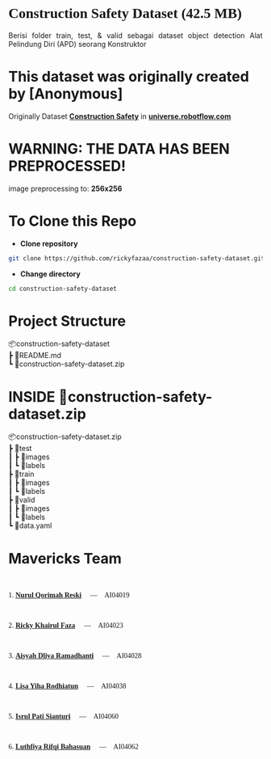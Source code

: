 # <a style="font-family:cursive">Construction Safety Dataset (42.5 MB)</a>
<p align="justify">Berisi folder train, test, & valid sebagai dataset object detection Alat Pelindung Diri (APD) seorang Konstruktor</p>


# This dataset was originally created by [Anonymous]
Originally Dataset <b>[Construction Safety](https://universe.roboflow.com/roboflow-100/construction-safety-gsnvb)</b> in <b>[universe.robotflow.com](https://universe.roboflow.com/roboflow-100/construction-safety-gsnvb)</b>

# WARNING: THE DATA HAS BEEN PREPROCESSED!
image preprocessing to: **256x256**

# To Clone this Repo
- **Clone repository**
```bash
git clone https://github.com/rickyfazaa/construction-safety-dataset.git
```
- **Change directory**
```sh
cd construction-safety-dataset
```

# Project Structure
 📦construction-safety-dataset<br>
 ┣ 📜README.md<br>
 ┗  📜construction-safety-dataset.zip<br>

# INSIDE 📜construction-safety-dataset.zip
 📦construction-safety-dataset.zip<br>
 ┣ 📂test<br>
 ┃ ┣ 📂images<br>
 ┃ ┗ 📂labels<br>
 ┣ 📂train<br>
 ┃ ┣ 📂images<br>
 ┃ ┗ 📂labels<br>
 ┣ 📂valid<br>
 ┃ ┣ 📂images<br>
 ┃ ┗ 📂labels<br>
 ┗ 📜data.yaml<br>

# Mavericks Team
<pre style="font-family:verdana">

<p>1. <a href="https://github.com/rickyfazaa/construction-safety-dataset/tree/main"><b>Nurul Qorimah Reski</b></a>&emsp; —&emsp;AI04019</p>
<p>2. <a href="https://github.com/rickyfazaa"><b>Ricky Khairul Faza</b></a>&emsp; —&emsp;AI04023</p>
<p>3. <a href="https://github.com/rickyfazaa/construction-safety-dataset/tree/main"><b>Aisyah Dliya Ramadhanti</b></a>&emsp; —&emsp;AI04028</p>
<p>4. <a href="https://github.com/rickyfazaa/construction-safety-dataset/tree/main"><b>Lisa Yiha Rodhiatun</b></a>&emsp; —&emsp;AI04038</p>
<p>5. <a href="https://github.com/rickyfazaa/construction-safety-dataset/tree/main"><b>Isrul Pati Sianturi</b></a>&emsp; —&emsp;AI04060</p>
<p>6. <a href="https://github.com/rickyfazaa/construction-safety-dataset/tree/main"><b>Luthfiya Rifqi Bahasuan</b></a>&emsp; —&emsp;AI04062</p></pre>
